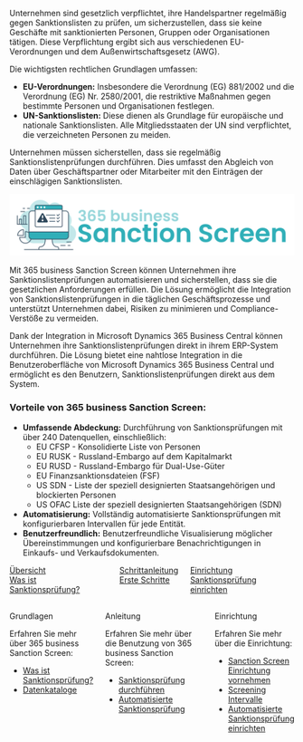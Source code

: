 
Unternehmen sind gesetzlich verpflichtet, ihre Handelspartner regelmäßig gegen Sanktionslisten zu prüfen, um sicherzustellen, dass sie keine Geschäfte mit sanktionierten Personen, Gruppen oder Organisationen tätigen. Diese Verpflichtung ergibt sich aus verschiedenen EU-Verordnungen und dem Außenwirtschaftsgesetz (AWG).

Die wichtigsten rechtlichen Grundlagen umfassen:

- **EU-Verordnungen:** Insbesondere die Verordnung (EG) 881/2002 und die Verordnung (EG) Nr. 2580/2001, die restriktive Maßnahmen gegen bestimmte Personen und Organisationen festlegen.
- **UN-Sanktionslisten:** Diese dienen als Grundlage für europäische und nationale Sanktionslisten. Alle Mitgliedsstaaten der UN sind verpflichtet, die verzeichneten Personen zu meiden.

Unternehmen müssen sicherstellen, dass sie regelmäßig Sanktionslistenprüfungen durchführen. Dies umfasst den Abgleich von Daten über Geschäftspartner oder Mitarbeiter mit den Einträgen der einschlägigen Sanktionslisten.

![365 business Sanction Screen](/assets/images/365-business-sanction-screen/logo.png)

Mit 365 business Sanction Screen können Unternehmen ihre Sanktionslistenprüfungen automatisieren und sicherstellen, dass sie die gesetzlichen Anforderungen erfüllen. Die Lösung ermöglicht die Integration von Sanktionslistenprüfungen in die täglichen Geschäftsprozesse und unterstützt Unternehmen dabei, Risiken zu minimieren und Compliance-Verstöße zu vermeiden.

Dank der Integration in Microsoft Dynamics 365 Business Central können Unternehmen ihre Sanktionslistenprüfungen direkt in ihrem ERP-System durchführen. Die Lösung bietet eine nahtlose Integration in die Benutzeroberfläche von Microsoft Dynamics 365 Business Central und ermöglicht es den Benutzern, Sanktionslistenprüfungen direkt aus dem System.

### Vorteile von 365 business Sanction Screen:

- **Umfassende Abdeckung:** Durchführung von Sanktionsprüfungen mit über 240 Datenquellen, einschließlich:
    - EU CFSP - Konsolidierte Liste von Personen
    - EU RUSK - Russland-Embargo auf dem Kapitalmarkt
    - EU RUSD - Russland-Embargo für Dual-Use-Güter
    - EU Finanzsanktionsdateien (FSF)
    - US SDN - Liste der speziell designierten Staatsangehörigen und blockierten Personen
    - US OFAC Liste der speziell designierten Staatsangehörigen (SDN)
- **Automatisierung:** Vollständig automatisierte Sanktionsprüfungen mit konfigurierbaren Intervallen für jede Entität.
- **Benutzerfreundlich:** Benutzerfreundliche Visualisierung möglicher Übereinstimmungen und konfigurierbare Benachrichtigungen in Einkaufs- und Verkaufsdokumenten.

<div class="columns">
   <div>
       <a href="sanction-screen-whatis/">
           <div>
               <div><i class="fa-duotone fa-map"></i></div>
               <div>&Uuml;bersicht</div>
               <div>Was ist Sanktionsprüfung?</div>
           </div>
       </a>
   </div>
   <div>
       <a href="get-started/">
           <div>
               <div><i class="fa-duotone fa-ballot-check"></i></div>
               <div>Schrittanleitung</div>
               <div>Erste Schritte</div>
           </div>
       </a>
   </div>
   <div>
       <a href="setup/">
           <div>
               <div><i class="fa-duotone fa-book-open-cover"></i></div>
               <div>Einrichtung</div>
               <div>Sanktionsprüfung einrichten</div>
           </div>
       </a>
   </div>
</div>

<div class="columns" style="margin-top: 30px;">
   <div>
        <span class="columns-title">Grundlagen</span>
        <p>
            Erfahren Sie mehr über 365 business Sanction Screen:
            <ul class="fa-ul">
                <li><span class="fa-li"><i class="fa-solid fa-pen-ruler"></i></span><a href="sanction-screen-whatis/">Was ist Sanktionsprüfung?</a></li>
                <li><span class="fa-li"><i class="fa-solid fa-book"></i></span><a href="data-sources/">Datenkataloge</a></li>
            </ul>
        </p>
    </div>
    <div>
         <span class="columns-title">Anleitung</span>
             <p>
                Erfahren Sie mehr über die Benutzung von 365 business Sanction Screen:
                <ul class="fa-ul">
                    <li><span class="fa-li"><i class="fa-solid fa-magnifying-glass"></i></span><a href="sanction-screening/">Sanktionsprüfung durchführen</a></li>
                    <li><span class="fa-li"><i class="fa-solid fa-bolt-lightning"></i></span><a href="automated-screening/">Automatisierte Sanktionsprüfung</a></li>
                </ul>
            </p>
    </div>
    <div>
         <span class="columns-title">Einrichtung</span>
             <p>
                Erfahren Sie mehr über die Einrichtung:
                <ul class="fa-ul">
                    <li><span class="fa-li"><i class="fa-solid fa-screwdriver-wrench"></i></span><a href="setup/">Sanction Screen Einrichtung vornehmen</a></li>
                    <li><span class="fa-li"><i class="fa-solid fa-clock"></i></span><a href="setup/#screening-intervall">Screening Intervalle</a></li>
                    <li><span class="fa-li"><i class="fa-solid fa-bolt-lightning"></i></span><a href="automated-screening/#automatisierte-sanktionslistenprüfung-einrichten">Automatisierte Sanktionsprüfung einrichten</a></li>
                </ul>
            </p>
    </div>
</div>